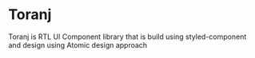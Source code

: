 # Toranj
Toranj is RTL UI Component library that is build using styled-component and design using Atomic design approach
